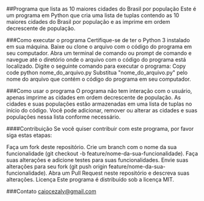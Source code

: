 ##Programa que lista as 10 maiores cidades do Brasil por população
Este é um programa em Python que cria uma lista de tuplas contendo as 10 maiores cidades do Brasil por população e as imprime em ordem decrescente de população.

###Como executar o programa
Certifique-se de ter o Python 3 instalado em sua máquina.
Baixe ou clone o arquivo com o código do programa em seu computador.
Abra um terminal de comando ou prompt de comando e navegue até o diretório onde o arquivo com o código do programa está localizado.
Digite o seguinte comando para executar o programa:
Copy code
python nome_do_arquivo.py
Substitua "nome_do_arquivo.py" pelo nome do arquivo que contém o código do programa em seu computador.

###Como usar o programa
O programa não tem interação com o usuário, apenas imprime as cidades em ordem decrescente de população. As cidades e suas populações estão armazenadas em uma lista de tuplas no início do código. Você pode adicionar, remover ou alterar as cidades e suas populações nessa lista conforme necessário.

####Contribuição
Se você quiser contribuir com este programa, por favor siga estas etapas:

Faça um fork deste repositório.
Crie um branch com o nome da sua funcionalidade (git checkout -b feature/nome-da-sua-funcionalidade).
Faça suas alterações e adicione testes para suas funcionalidades.
Envie suas alterações para seu fork (git push origin feature/nome-da-sua-funcionalidade).
Abra um Pull Request neste repositório e descreva suas alterações.
Licença
Este programa é distribuído sob a licença MIT.

###Contato
caiocezalv@gmail.com